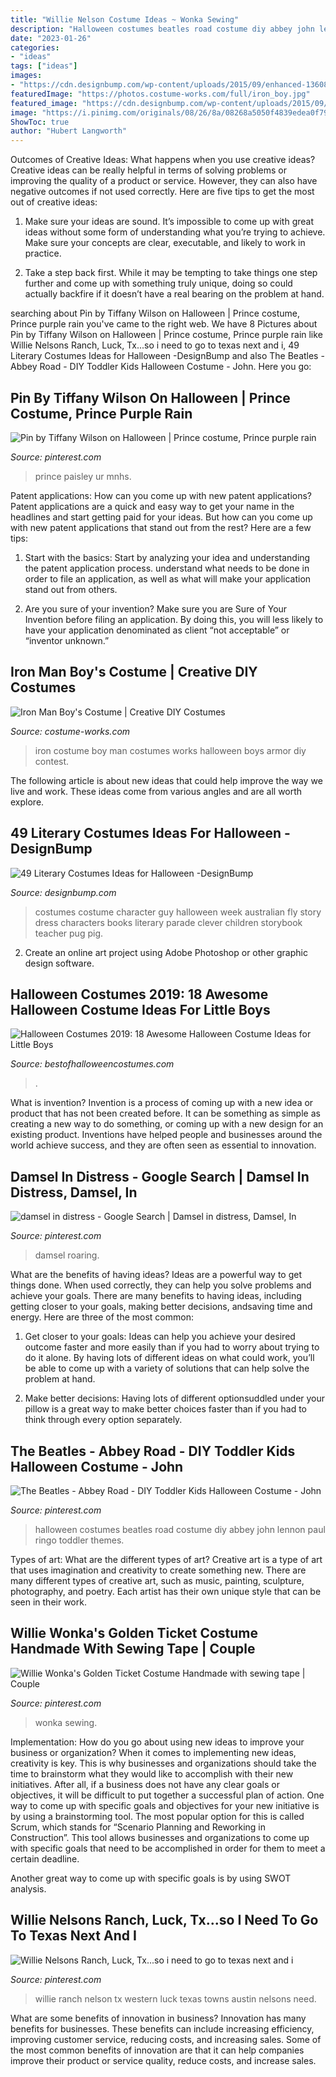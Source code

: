 ```yaml
---
title: "Willie Nelson Costume Ideas ~ Wonka Sewing"
description: "Halloween costumes beatles road costume diy abbey john lennon paul ringo toddler themes"
date: "2023-01-26"
categories:
- "ideas"
tags: ["ideas"]
images:
- "https://cdn.designbump.com/wp-content/uploads/2015/09/enhanced-13608-1443034110-2.jpg"
featuredImage: "https://photos.costume-works.com/full/iron_boy.jpg"
featured_image: "https://cdn.designbump.com/wp-content/uploads/2015/09/enhanced-13608-1443034110-2.jpg"
image: "https://i.pinimg.com/originals/08/26/8a/08268a5050f4839edea0f7923825ee14.jpg"
ShowToc: true
author: "Hubert Langworth"
---
```



Outcomes of Creative Ideas: What happens when you use creative ideas?
Creative ideas can be really helpful in terms of solving problems or improving the quality of a product or service. However, they can also have negative outcomes if not used correctly. Here are five tips to get the most out of creative ideas:
1. Make sure your ideas are sound. It’s impossible to come up with great ideas without some form of understanding what you’re trying to achieve. Make sure your concepts are clear, executable, and likely to work in practice.

2. Take a step back first. While it may be tempting to take things one step further and come up with something truly unique, doing so could actually backfire if it doesn’t have a real bearing on the problem at hand.

	

		
searching about Pin by Tiffany Wilson on Halloween | Prince costume, Prince purple rain you've came to the right web. We have 8 Pictures about Pin by Tiffany Wilson on Halloween | Prince costume, Prince purple rain like Willie Nelsons Ranch, Luck, Tx...so i need to go to texas next and i, 49 Literary Costumes Ideas for Halloween -DesignBump and also The Beatles - Abbey Road - DIY Toddler Kids Halloween Costume - John. Here you go:
		
    
## Pin By Tiffany Wilson On Halloween | Prince Costume, Prince Purple Rain

<img loading=lazy src="https://i.pinimg.com/originals/36/cc/f8/36ccf87dd3718f29069a46223a0a2c1b.jpg" onerror="this.onerror=null;this.src='https://tse2.mm.bing.net/th?id=OIP.RBREAoSJenXAo3rgVIIYdwHaNK&amp;pid=15.1';" alt="Pin by Tiffany Wilson on Halloween | Prince costume, Prince purple rain">

_Source: pinterest.com_

>prince paisley ur mnhs. 

	

Patent applications: How can you come up with new patent applications?
Patent applications are a quick and easy way to get your name in the headlines and start getting paid for your ideas. But how can you come up with new patent applications that stand out from the rest? Here are a few tips: 
1. Start with the basics: Start by analyzing your idea and understanding the patent application process. understand what needs to be done in order to file an application, as well as what will make your application stand out from others. 

2. Are you sure of your invention? Make sure you are Sure of Your Invention before filing an application. By doing this, you will less likely to have your application denominated as client “not acceptable” or “inventor unknown.” 


    
## Iron Man Boy&#039;s Costume | Creative DIY Costumes

<img loading=lazy src="https://photos.costume-works.com/full/iron_boy.jpg" onerror="this.onerror=null;this.src='https://tse1.mm.bing.net/th?id=OIP.PvrpLOZ0m1HrfzzTWee-vAHaLH&amp;pid=15.1';" alt="Iron Man Boy&#039;s Costume | Creative DIY Costumes">

_Source: costume-works.com_

>iron costume boy man costumes works halloween boys armor diy contest. 

	

The following article is about new ideas that could help improve the way we live and work. These ideas come from various angles and are all worth explore.

    
## 49 Literary Costumes Ideas For Halloween -DesignBump

<img loading=lazy src="https://cdn.designbump.com/wp-content/uploads/2015/09/enhanced-13608-1443034110-2.jpg" onerror="this.onerror=null;this.src='https://tse4.mm.bing.net/th?id=OIP.V-4Fqdja1oCf72QhrmHg7wHaLI&amp;pid=15.1';" alt="49 Literary Costumes Ideas for Halloween -DesignBump">

_Source: designbump.com_

>costumes costume character guy halloween week australian fly story dress characters books literary parade clever children storybook teacher pug pig. 

	

2. Create an online art project using Adobe Photoshop or other graphic design software.

    
## Halloween Costumes 2019: 18 Awesome Halloween Costume Ideas For Little Boys

<img loading=lazy src="https://3.bp.blogspot.com/-c0yjD0rsjhI/VDVicbWLuxI/AAAAAAAAM7Q/1m8N1yU-n30/s1600/draper.jpg" onerror="this.onerror=null;this.src='https://tse2.mm.bing.net/th?id=OIP.NJtsvnT9uBJTrbROm1lrpwHaLE&amp;pid=15.1';" alt="Halloween Costumes 2019: 18 Awesome Halloween Costume Ideas for Little Boys">

_Source: bestofhalloweencostumes.com_

>. 

	

What is invention?
Invention is a process of coming up with a new idea or product that has not been created before. It can be something as simple as creating a new way to do something, or coming up with a new design for an existing product. Inventions have helped people and businesses around the world achieve success, and they are often seen as essential to innovation.

    
## Damsel In Distress - Google Search | Damsel In Distress, Damsel, In

<img loading=lazy src="https://i.pinimg.com/originals/37/02/e8/3702e8408fdd0f46095093e34e23c916.jpg" onerror="this.onerror=null;this.src='https://tse3.mm.bing.net/th?id=OIP.8Y6MgjoK5UGRvPabUbdCLgHaLH&amp;pid=15.1';" alt="damsel in distress - Google Search | Damsel in distress, Damsel, In">

_Source: pinterest.com_

>damsel roaring. 

	

What are the benefits of having ideas?
Ideas are a powerful way to get things done. When used correctly, they can help you solve problems and achieve your goals. There are many benefits to having ideas, including getting closer to your goals, making better decisions, andsaving time and energy. Here are three of the most common: 
1. Get closer to your goals: Ideas can help you achieve your desired outcome faster and more easily than if you had to worry about trying to do it alone. By having lots of different ideas on what could work, you’ll be able to come up with a variety of solutions that can help solve the problem at hand.

2. Make better decisions: Having lots of different optionsuddled under your pillow is a great way to make better choices faster than if you had to think through every option separately.

    
## The Beatles - Abbey Road - DIY Toddler Kids Halloween Costume - John

<img loading=lazy src="https://i.pinimg.com/originals/d5/45/5f/d5455fcf206b536b2720228d73eff4b8.jpg" onerror="this.onerror=null;this.src='https://tse4.mm.bing.net/th?id=OIP.0R_wkmYYsOAUZPlcGSVeeQHaHa&amp;pid=15.1';" alt="The Beatles - Abbey Road - DIY Toddler Kids Halloween Costume - John">

_Source: pinterest.com_

>halloween costumes beatles road costume diy abbey john lennon paul ringo toddler themes. 

	

Types of art: What are the different types of art?
Creative art is a type of art that uses imagination and creativity to create something new. There are many different types of creative art, such as music, painting, sculpture, photography, and poetry. Each artist has their own unique style that can be seen in their work.

    
## Willie Wonka&#039;s Golden Ticket Costume Handmade With Sewing Tape | Couple

<img loading=lazy src="https://i.pinimg.com/originals/08/26/8a/08268a5050f4839edea0f7923825ee14.jpg" onerror="this.onerror=null;this.src='https://tse3.mm.bing.net/th?id=OIP.yKHM0lCKHA9ANmm5BxkTwQHaNK&amp;pid=15.1';" alt="Willie Wonka&#039;s Golden Ticket Costume Handmade with sewing tape | Couple">

_Source: pinterest.com_

>wonka sewing. 

	

Implementation: How do you go about using new ideas to improve your business or organization?
When it comes to implementing new ideas, creativity is key. This is why businesses and organizations should take the time to brainstorm what they would like to accomplish with their new initiatives. After all, if a business does not have any clear goals or objectives, it will be difficult to put together a successful plan of action.
One way to come up with specific goals and objectives for your new initiative is by using a brainstorming tool. The most popular option for this is called Scrum, which stands for “Scenario Planning and Reworking in Construction”. This tool allows businesses and organizations to come up with specific goals that need to be accomplished in order for them to meet a certain deadline.

Another great way to come up with specific goals is by using SWOT analysis.

    
## Willie Nelsons Ranch, Luck, Tx...so I Need To Go To Texas Next And I

<img loading=lazy src="https://i.pinimg.com/736x/76/45/21/764521c420428f4db80c23c557c452ad--willie-nelson-austin-tx.jpg" onerror="this.onerror=null;this.src='https://tse4.mm.bing.net/th?id=OIP.-kes-kZltda2Qw3plpmJ5wHaJ7&amp;pid=15.1';" alt="Willie Nelsons Ranch, Luck, Tx...so i need to go to texas next and i">

_Source: pinterest.com_

>willie ranch nelson tx western luck texas towns austin nelsons need. 

	

What are some benefits of innovation in business?
Innovation has many benefits for businesses. These benefits can include increasing efficiency, improving customer service, reducing costs, and increasing sales. Some of the most common benefits of innovation are that it can help companies improve their product or service quality, reduce costs, and increase sales.

